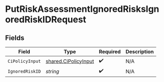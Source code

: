 # PutRiskAssessmentIgnoredRisksIgnoredRiskIDRequest


## Fields

| Field                                                        | Type                                                         | Required                                                     | Description                                                  |
| ------------------------------------------------------------ | ------------------------------------------------------------ | ------------------------------------------------------------ | ------------------------------------------------------------ |
| `CiPolicyInput`                                              | [shared.CiPolicyInput](../../models/shared/cipolicyinput.md) | :heavy_check_mark:                                           | N/A                                                          |
| `IgnoredRiskID`                                              | *string*                                                     | :heavy_check_mark:                                           | N/A                                                          |